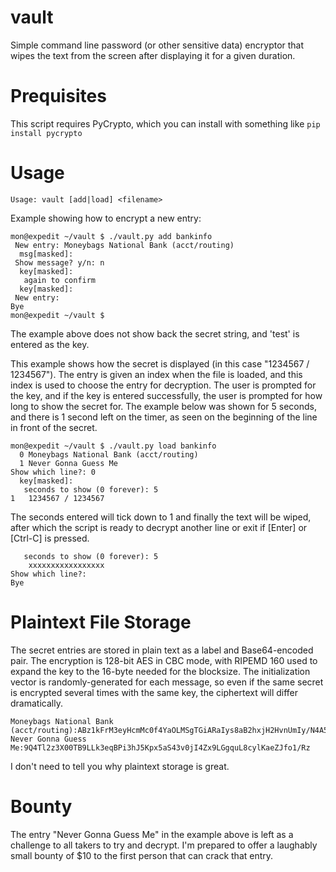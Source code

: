 # vault

Simple command line password (or other sensitive data) encryptor that wipes the text from the screen after displaying it for a given duration.

# Prequisites

This script requires PyCrypto, which you can install with something like
`pip install pycrypto`

# Usage
`Usage: vault [add|load] <filename>`

Example showing how to encrypt a new entry:
```
mon@expedit ~/vault $ ./vault.py add bankinfo
 New entry: Moneybags National Bank (acct/routing)              
  msg[masked]: 
 Show message? y/n: n
  key[masked]: 
   again to confirm
  key[masked]: 
 New entry: 
Bye
mon@expedit ~/vault $ 
```
The example above does not show back the secret string, and 'test' is entered as the key.

This example shows how the secret is displayed (in this case "1234567 / 1234567"). The entry is given an index when the file is loaded, and this index is used to choose the entry for decryption. The user is prompted for the key, and if the key is entered successfully, the user is prompted for how long to show the secret for. The example below was shown for 5 seconds, and there is 1 second left on the timer, as seen on the beginning of the line in front of the secret.
```
mon@expedit ~/vault $ ./vault.py load bankinfo
  0 Moneybags National Bank (acct/routing)
  1 Never Gonna Guess Me
Show which line?: 0
  key[masked]: 
   seconds to show (0 forever): 5
1   1234567 / 1234567
```

The seconds entered will tick down to 1 and finally the text will be wiped, after which the script is ready to decrypt another line or exit if [Enter] or [Ctrl-C] is pressed.
```
   seconds to show (0 forever): 5
    xxxxxxxxxxxxxxxxx
Show which line?: 
Bye
```

# Plaintext File Storage

The secret entries are stored in plain text as a label and Base64-encoded pair. The encryption is 128-bit AES in CBC mode, with RIPEMD 160 used to expand the key to the 16-byte needed for the blocksize. The initialization vector is randomly-generated for each message, so even if the same secret is encrypted several times with the same key, the ciphertext will differ dramatically.
```
Moneybags National Bank (acct/routing):ABz1kFrM3eyHcmMc0f4YaOLMSgTGiARaIys8aB2hxjH2HvnUmIy/N4A5YBT133FF
Never Gonna Guess Me:9Q4Tl2z3X00TB9LLk3eqBPi3hJ5Kpx5aS43v0jI4Zx9LGgquL8cylKaeZJfo1/Rz
```
I don't need to tell you why plaintext storage is great.

# Bounty
The entry "Never Gonna Guess Me" in the example above is left as a challenge to all takers to try and decrypt. I'm prepared to offer a laughably small bounty of $10 to the first person that can crack that entry.
